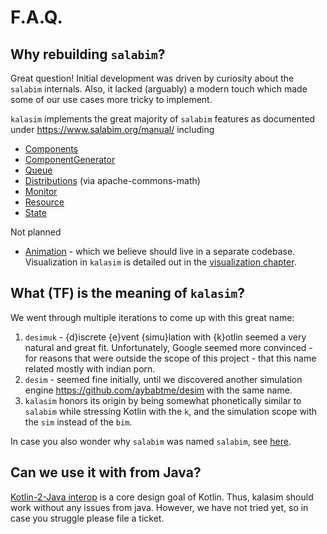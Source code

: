 # F.A.Q.

## Why rebuilding `salabim`?

Great question! Initial development was driven by curiosity about the `salabim` internals. Also, it lacked (arguably) a modern touch which made some of our use cases more tricky to implement.


`kalasim` implements the great majority of `salabim` features as documented under https://www.salabim.org/manual/ including

* [Components](https://www.salabim.org/manual/Component.html)
* [ComponentGenerator](https://www.salabim.org/manual/ComponentGenerator.html)
* [Queue](https://www.salabim.org/manual/Queue.html)
* [Distributions](https://www.salabim.org/manual/Distributions.html) (via apache-commons-math)
* [Monitor](https://www.salabim.org/manual/Monitor.html)
* [Resource](https://www.salabim.org/manual/Resource.html)
* [State](https://www.salabim.org/manual/State.html)

Not planned

* [Animation](https://www.salabim.org/manual/Animation.html) - which we believe should live in a separate codebase. Visualization in `kalasim` is detailed out in the [visualization chapter](analysis.md).


## What (TF) is the meaning of `kalasim`?

We went through multiple iterations to come up with this great name:

1. `desimuk` - {d}iscrete {e}vent {simu}lation with {k}otlin seemed a very natural and great fit. Unfortunately, Google seemed more convinced  - for reasons that were outside the scope of this project - that this name related mostly with indian porn.
2. `desim` - seemed fine initially, until we discovered another simulation engine <https://github.com/aybabtme/desim> with the same name.
3. `kalasim`  honors its origin by being somewhat phonetically similar to `salabim` while stressing Kotlin with the `k`, and the simulation scope with the `sim` instead of the `bim`.

In case you also wonder why `salabim` was named `salabim`, see [here](https://www.salabim.org/manual/About.html#why-is-the-package-called-salabim).

## Can we use it with from Java?

[Kotlin-2-Java interop](https://kotlinlang.org/docs/reference/java-to-kotlin-interop.html) is a core design goal of Kotlin. Thus, kalasim should work without any issues from java. However, we have not tried yet, so in case you struggle please file a ticket.